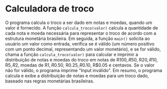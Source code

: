 # Calculadora de troco

O programa calcula o troco a ser dado em notas e moedas, quando um valor é fornecido. A função `calcula_troco(valor)` calcula a quantidade de cada nota e moeda necessária para representar o troco de acordo com a estrutura monetária brasileira. Em seguida, a função `main()` solicita ao usuário um valor como entrada, verifica se é válido (um número positivo com um ponto decimal, representando um valor monetário), e se for válido, chama a função `calcula_troco(valor)` para calcular e imprimir a distribuição de notas e moedas do troco em notas de R$100, R$50, R$20, R$10, R$5, R$2, moedas de R$1, R$0.50, R$0.25, R$0.10, R$0.05 e centavos. Se o valor não for válido, o programa imprime "Input inválido". Em resumo, o programa calcula e exibe a distribuição de notas e moedas para um troco dado, baseado nas regras monetárias brasileiras.
